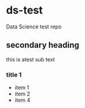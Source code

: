 # ds-test
Data Science test repo

## secondary heading
this is atest sub text

### title 1
* item 1
* item 2
* item 4
